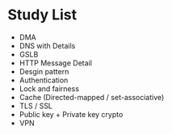 # Study List

- DMA
- DNS with Details
- GSLB
- HTTP Message Detail
- Desgin pattern
- Authentication
- Lock and fairness
- Cache (Directed-mapped / set-associative)
- TLS / SSL
- Public key + Private key crypto
- VPN
